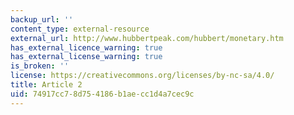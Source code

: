 ```yaml
---
backup_url: ''
content_type: external-resource
external_url: http://www.hubbertpeak.com/hubbert/monetary.htm
has_external_licence_warning: true
has_external_license_warning: true
is_broken: ''
license: https://creativecommons.org/licenses/by-nc-sa/4.0/
title: Article 2
uid: 74917cc7-8d75-4186-b1ae-cc1d4a7cec9c
---
```

